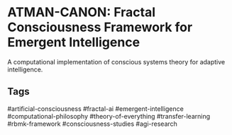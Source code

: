 # ATMAN-CANON: Fractal Consciousness Framework for Emergent Intelligence

A computational implementation of conscious systems theory for adaptive intelligence.

## Tags
#artificial-consciousness #fractal-ai #emergent-intelligence #computational-philosophy #theory-of-everything #transfer-learning #rbmk-framework #consciousness-studies #agi-research
